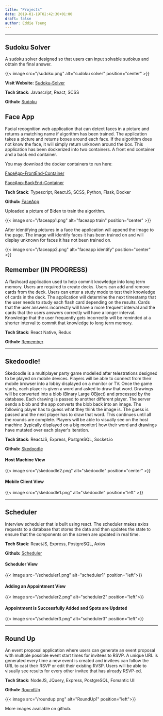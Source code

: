 ```yaml
---
title: "Projects"
date: 2019-01-19T02:42:30+01:00
draft: false
author: Eddie Tseng
---
```


<hr />

## Sudoku Solver
A sudoku solver designed so that users can input solvable sudokus and obtain the final answer.

{{< image src="/sudoku.png" alt="sudoku solver" position="center" >}}

**Visit Website:** [Sudoku-Solver]

**Tech Stack:** Javascript, React, SCSS

**Github:** [Sudoku] 

## Face App

Facial recognition web application that can detect faces in a picture and returns a matching name if algorithm has been trained. The application takes a picture and returns boxes around each face. If the algorithm does not know the face, it will simply return unknown around the box. This application has been dockerized into two containers. A front end container and a back end container.


You may download the docker containers to run here:

[FaceApp-FrontEnd-Container]

[FaceApp-BackEnd-Container]

**Tech Stack:** Typescript, ReactJS, SCSS, Python, Flask, Docker

**Github:** [FaceApp] 

Uploaded a picture of Biden to train the algorithm.

{{< image src="/faceapp1.png" alt="faceapp train" position="center" >}}



After identifying pictures in a face the application will append the image to the page. The image will identify faces it has been trained on and will display unknown for faces it has not been trained on.

{{< image src="/faceapp2.png" alt="faceapp identify" position="center" >}}

## Remember (IN PROGRESS)

A flashcard application used to help commit knowledge into long term memory. Users are required to create decks. Users can add and remove cards from the deck. Users can enter a study mode to test their knowledge of cards in the deck. The application will determine the next timestamp that the user needs to study each flash card depending on the results. Cards that the user answers incorrectly will have a more frequent interval and the cards that the users answers correctly will have a longer interval. Knowledge that the user frequently gets incorrectly will be reminded at a shorter interval to commit that knowledge to long term memory.

**Tech Stack:** React Native, Redux

**Github:** [Remember]

<hr />

## Skedoodle!
Skedoodle is a multiplayer party game modelled after telestrations designed to be played on mobile devices. Players will be able to connect from their mobile browser into a lobby displayed on a monitor or TV. Once the game starts, each player is given a word and asked to draw that word. Drawings will be converted into a blob (Binary Large OBject) and processed by the database. Each drawing is passed to another different player. The server sends a blob and the app converts the blob back into an image. The following player has to guess what they think the image is. The guess is passed and the next player has to draw that word. This continues until all the rounds are complete. Players will be able to visually see on the host machine (typically displayed on a big monitor) how their word and drawings have mutated over each player's iteration.

**Tech Stack:** ReactJS, Express, PostgreSQL, Socket.io

**Github:** [Skedoodle]


#### Host Machine View
{{< image src="/skedoodle2.png" alt="skedoodle" position="center" >}}

#### Mobile Client View
{{< image src="/skedoodle1.png" alt="skedoodle" position="left" >}}

<hr />

## Scheduler
Interview scheduler that is built using react. The scheduler makes axios requests to a database that stores the data and then updates the state to ensure that the components on the screen are updated in real time.

**Tech Stack:** ReactJS, Express, PostgreSQL, Axios

**Github:** [Scheduler]

#### Scheduler View
{{< image src="/scheduler1.png" alt="scheduler1" position="left">}}
#### Adding an Appointment View
{{< image src="/scheduler2.png" alt="scheduler2" position="left">}}
#### Appointment is Successfully Added and Spots are Updated
{{< image src="/scheduler3.png" alt="scheduler3" position="left">}}

<hr />

## Round Up
An event proposal application where users can generate an event proposal with multiple possible event start times for invitees to RSVP. A unique URL is generated every time a new event is created and invitees can follow the URL to cast their RSVP or edit their existing RVSP. Users will be able to visually see results for every other invitee that has already RSVP-ed.

**Tech Stack:** NodeJS, JQuery, Express, PostgreSQL, Fomantic UI

**Github:** [RoundUp] 

{{< image src="/roundup.png" alt="RoundUp1" position="left">}}

More images available on github.



[FaceApp-FrontEnd-Container]:https://hub.docker.com/r/etseng02/faceapp
[FaceApp-BackEnd-Container]:https://hub.docker.com/r/etseng02/faceappflask
[FaceApp]:https://github.com/etseng02/faceapp
[Remember]:https://github.com/etseng02/remember
[Skedoodle]:https://github.com/etseng02/illustrations
[Scheduler]:https://github.com/etseng02/scheduler
[RoundUp]:https://github.com/etseng02/project-roundup
[Sudoku]:  https://github.com/etseng02/sudoku
[Sudoku-Solver]: https://solvesudoku.netlify.app/